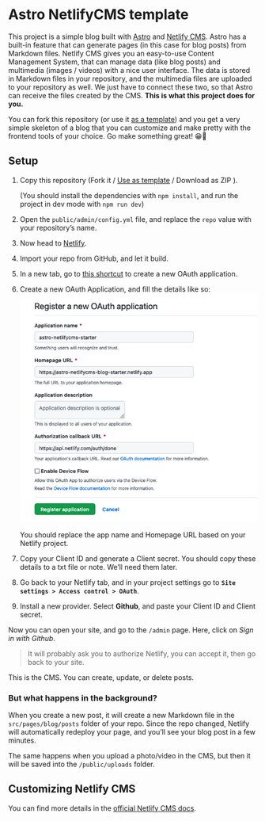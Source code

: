 

# Astro NetlifyCMS template
This project is a simple blog built with [Astro](https://astro.build/) and [Netlify CMS](https://www.netlifycms.org/).
Astro has a built-in feature that can generate pages (in this case for blog posts) from Markdown files.
Netlify CMS gives you an easy-to-use Content Management System, that can manage data (like blog posts) and multimedia (images / videos) with a nice user interface. The data is stored in Markdown files in your repository, and the multimedia files are uploaded to your repository as well. 
We just have to connect these two, so that Astro can receive the files created by the CMS. **This is what this project does for you.**

You can fork this repository (or use it [as a template](https://docs.github.com/en/repositories/creating-and-managing-repositories/creating-a-repository-from-a-template#creating-a-repository-from-a-template)) and you get a very simple skeleton of a blog that you can customize and make pretty with the frontend tools of your choice. Go make something great! 😁🚀


## Setup
1. Copy this repository (Fork it / [Use as template](https://docs.github.com/en/repositories/creating-and-managing-repositories/creating-a-repository-from-a-template#creating-a-repository-from-a-template) / Download as ZIP ).
	
	(You should install the dependencies with `npm install`, and run the project in dev mode with `npm run dev`)
2. Open the `public/admin/config.yml` file, and replace the `repo` value with your repository’s name.
3. Now head to [Netlify](https://app.netlify.com/).
4. Import your repo from GitHub, and let it build.
5. In a new tab, go to [this shortcut](https://github.com/settings/developers) to create a new OAuth application.
6. Create a new OAuth Application, and fill the details like so:
	 ![](./github-oauth-screenshot.png)
   
	You should replace the app name and Homepage URL based on your Netlify project.
7. Copy your Client ID and generate a Client secret.
	You should copy these details to a txt file or note. We’ll need them later.
8. Go back to your Netlify tab, and in your project settings go to **`Site settings > Access control > OAuth`**.
9. Install a new provider. Select **Github**, and paste your Client ID and Client secret.

Now you can open your site, and go to the `/admin` page. Here, click on _Sign in with Github_. 

> It will probably ask you to authorize Netlify, you can accept it, then go back to your site.

This is the CMS. You can create, update, or delete posts.

### But what happens in the background?
When you create a new post, it will create a new Markdown file in the `src/pages/blog/posts` folder of your repo. 
Since the repo changed, Netlify will automatically redeploy your page, and you’ll see your blog post in a few minutes. 

The same happens when you upload a photo/video in the CMS, but then it will be saved into the `/public/uploads` folder.


## Customizing Netlify CMS
You can find more details in the [official Netlify CMS docs](https://www.netlifycms.org/docs/configuration-options/).
